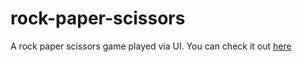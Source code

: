 # rock-paper-scissors
A rock paper scissors game played via UI. You can check it out [here](https://wadedacoder.github.io/rock-paper-scissors/)
